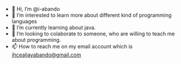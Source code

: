 - 👋 Hi, I’m @i-abando
- 👀 I’m interested to learn more about different kind of programming languages 
- 🌱 I’m currently learning about java.
- 💞️ I’m looking to colaborate to someone, who are willing to teach me about programming.   
- 📫 How to reach me on my email account which is ihcealjayabando@gmail.com

<!---
i-abando/i-abando is a ✨ special ✨ repository because its `README.md` (this file) appears on your GitHub profile.
You can click the Preview link to take a look at your changes.
--->
